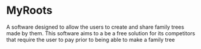 # MyRoots
A software designed to allow the users to create and share family trees made by them. This software aims to a be a free solution for its competitors that require the user to pay prior to being able to make a family tree
